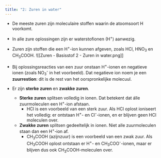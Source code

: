 ```yaml
---
title: "2: Zuren in water"
---
```


- De meeste zuren zijn moleculaire stoffen waarin de atoomsoort H voorkomt.
- In alle zure oplossingen zijn er waterstofionen (H<sup>+</sup>) aanwezig.
- Zuren zijn stoffen die een H<sup>+</sup>-ion kunnen afgeven, zoals HCl, HNO<sub>3</sub> en CH<sub>3</sub>COOH.
![[Zuren - Basisstof 2 - Zuren in water.png]]
- Bij oplossingsreacties van een zuur onstaan H<sup>+</sup>-ionen en negatieve ionen (zoals NO<sub>3</sub><sup>-</sup> in het voorbeeld). Dat negatieve ion noem je een **zuurrestion**: dit is de rest van het oorspronkelijke molecuul.

- Er zijn **sterke zuren** en **zwakke zuren**.
	- **Sterke zuren** splitsen volledig in ionen. Dat betekent dat álle zuurmoleculen een H<sup>+</sup>-ion afstaan.
		- HCl is een voorbeeld van een sterk zuur. Als HCl oplost ioniseert het volledig: er ontstaan H<sup>+</sup>- en Cl<sup>-</sup>-ionen, en er blijven geen HCl moleculen over.
	- **Zwakke zuren** splitsen gedeeltelijk in ionen. Niet alle zuurmoleculen staan dan een H<sup>+</sup>-ion af.
		- CH<sub>3</sub>COOH (azijnzuur) is een voorbeeld van een zwak zuur. Als CH<sub>3</sub>COOH oplost ontstaan er H<sup>+</sup>- en CH<sub>3</sub>COO<sup>-</sup>-ionen, maar er blijven dus ook CH<sub>3</sub>COOH-moleculen over.